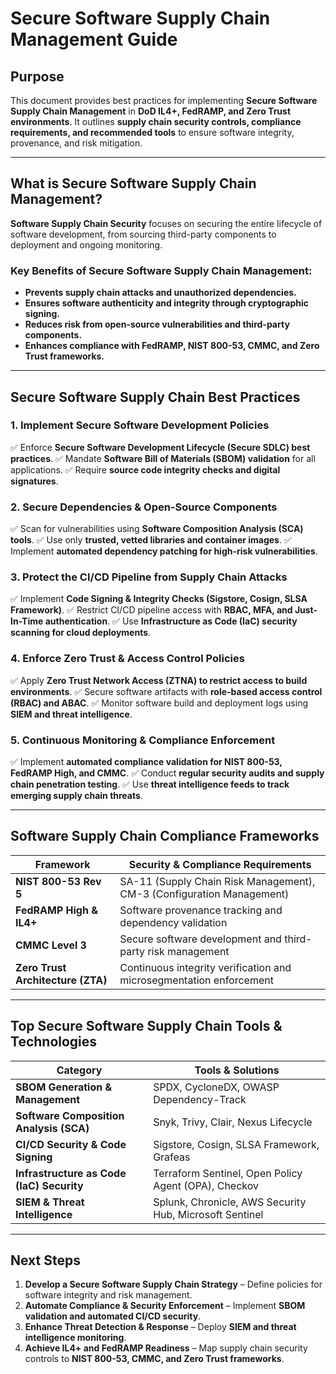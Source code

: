# **Secure Software Supply Chain Management Guide**

## **Purpose**
This document provides best practices for implementing **Secure Software Supply Chain Management** in **DoD IL4+, FedRAMP, and Zero Trust environments**. It outlines **supply chain security controls, compliance requirements, and recommended tools** to ensure software integrity, provenance, and risk mitigation.

---

## **What is Secure Software Supply Chain Management?**
**Software Supply Chain Security** focuses on securing the entire lifecycle of software development, from sourcing third-party components to deployment and ongoing monitoring.

### **Key Benefits of Secure Software Supply Chain Management:**
- **Prevents supply chain attacks and unauthorized dependencies.**
- **Ensures software authenticity and integrity through cryptographic signing.**
- **Reduces risk from open-source vulnerabilities and third-party components.**
- **Enhances compliance with FedRAMP, NIST 800-53, CMMC, and Zero Trust frameworks.**

---

## **Secure Software Supply Chain Best Practices**

### **1. Implement Secure Software Development Policies**
✅ Enforce **Secure Software Development Lifecycle (Secure SDLC) best practices**.
✅ Mandate **Software Bill of Materials (SBOM) validation** for all applications.
✅ Require **source code integrity checks and digital signatures**.

### **2. Secure Dependencies & Open-Source Components**
✅ Scan for vulnerabilities using **Software Composition Analysis (SCA) tools**.
✅ Use only **trusted, vetted libraries and container images**.
✅ Implement **automated dependency patching for high-risk vulnerabilities**.

### **3. Protect the CI/CD Pipeline from Supply Chain Attacks**
✅ Implement **Code Signing & Integrity Checks (Sigstore, Cosign, SLSA Framework)**.
✅ Restrict CI/CD pipeline access with **RBAC, MFA, and Just-In-Time authentication**.
✅ Use **Infrastructure as Code (IaC) security scanning for cloud deployments**.

### **4. Enforce Zero Trust & Access Control Policies**
✅ Apply **Zero Trust Network Access (ZTNA) to restrict access to build environments**.
✅ Secure software artifacts with **role-based access control (RBAC) and ABAC**.
✅ Monitor software build and deployment logs using **SIEM and threat intelligence**.

### **5. Continuous Monitoring & Compliance Enforcement**
✅ Implement **automated compliance validation for NIST 800-53, FedRAMP High, and CMMC**.
✅ Conduct **regular security audits and supply chain penetration testing**.
✅ Use **threat intelligence feeds to track emerging supply chain threats**.

---

## **Software Supply Chain Compliance Frameworks**
| **Framework** | **Security & Compliance Requirements** |
|-------------|--------------------------------|
| **NIST 800-53 Rev 5** | SA-11 (Supply Chain Risk Management), CM-3 (Configuration Management) |
| **FedRAMP High & IL4+** | Software provenance tracking and dependency validation |
| **CMMC Level 3** | Secure software development and third-party risk management |
| **Zero Trust Architecture (ZTA)** | Continuous integrity verification and microsegmentation enforcement |

---

## **Top Secure Software Supply Chain Tools & Technologies**
| **Category** | **Tools & Solutions** |
|-------------|-----------------------|
| **SBOM Generation & Management** | SPDX, CycloneDX, OWASP Dependency-Track |
| **Software Composition Analysis (SCA)** | Snyk, Trivy, Clair, Nexus Lifecycle |
| **CI/CD Security & Code Signing** | Sigstore, Cosign, SLSA Framework, Grafeas |
| **Infrastructure as Code (IaC) Security** | Terraform Sentinel, Open Policy Agent (OPA), Checkov |
| **SIEM & Threat Intelligence** | Splunk, Chronicle, AWS Security Hub, Microsoft Sentinel |

---

## **Next Steps**
1. **Develop a Secure Software Supply Chain Strategy** – Define policies for software integrity and risk management.
2. **Automate Compliance & Security Enforcement** – Implement **SBOM validation and automated CI/CD security**.
3. **Enhance Threat Detection & Response** – Deploy **SIEM and threat intelligence monitoring**.
4. **Achieve IL4+ and FedRAMP Readiness** – Map supply chain security controls to **NIST 800-53, CMMC, and Zero Trust frameworks**.
